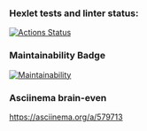### Hexlet tests and linter status:
[![Actions Status](https://github.com/AndreyAnatolev/python-project-49/workflows/hexlet-check/badge.svg)](https://github.com/AndreyAnatolev/python-project-49/actions)

### Maintainability Badge
[![Maintainability](https://api.codeclimate.com/v1/badges/424ceef18ac261d2c574/maintainability)](https://codeclimate.com/github/AndreyAnatolev/python-project-49/maintainability)

### Asciinema brain-even
https://asciinema.org/a/579713